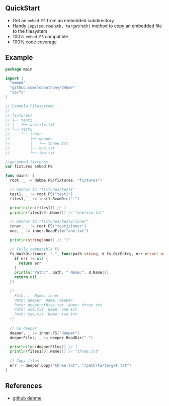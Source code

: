 ## QuickStart

  * Get an `embed.FS` from an embedded subdirectory
  * Handy `Copy(sourcePath, targetPath)` method to copy an embedded file to the filesystem
  * 100% `embed.FS` compatible
  * 100% code coverage

## Example

```go
package main

import (
  "embed"
  "github.com/leaanthony/debme"
  "io/fs"
)

// Example Filesystem:
//
// fixtures/
// ├── test1
// |   └── onefile.txt
// └── test2
//     └── inner
//         ├── deeper
//         |   └── three.txt
//         ├── one.txt
//         └── two.txt

//go:embed fixtures
var fixtures embed.FS

func main() {
  root, _ := debme.FS(fixtures, "fixtures")

  // Anchor to "fixtures/test1"
  test1, _ := root.FS("test1")
  files1, _ := test1.ReadDir(".")

  println(len(files1)) // 1
  println(files1[0].Name()) // "onefile.txt"

  // Anchor to "fixtures/test2/inner"
  inner, _ := root.FS("test2/inner")
  one, _ := inner.ReadFile("one.txt")

  println(string(one)) // "1"

  // Fully compatible FS
  fs.WalkDir(inner, ".", func(path string, d fs.DirEntry, err error) error {
    if err != nil {
      return err
    }
    println("Path:", path, " Name:", d.Name())
    return nil
  })

  /*
    Path: .  Name: inner
    Path: deeper  Name: deeper
    Path: deeper/three.txt  Name: three.txt
    Path: one.txt  Name: one.txt
    Path: two.txt  Name: two.txt
  */
  
  // Go deeper
  deeper, _ := inner.FS("deeper")
  deeperFiles, _ := deeper.ReadDir(".")

  println(len(deeperFiles)) // 1
  println(files1[0].Name()) // "three.txt"
  
  // Copy files
  err := deeper.Copy("three.txt", "/path/to/target.txt")
}
```
 
## References

- [github debme](https://github.com/leaanthony/debme)